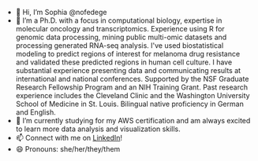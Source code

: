 - 👋 Hi, I’m Sophia @nofedege
- 👀 I’m a Ph.D. with a focus in computational biology, expertise in molecular oncology and transcriptomics.
Experience using R for genomic data processing, mining public multi-omic datasets and processing
generated RNA-seq analysis. I've used biostatistical modeling to predict regions of interest for
melanoma drug resistance and validated these predicted regions in human cell culture. I have substantial
experience presenting data and communicating results at international and national conferences.
Supported by the NSF Graduate Research Fellowship Program and an NIH Training Grant. Past
research experience includes the Cleveland Clinic and the Washington University School of
Medicine in St. Louis. Bilingual native proficiency in German and English.
- 🌱 I’m currently studying for my AWS certification and am always excited to learn more data analysis and visualization skills.
- 📫 Connect with me on [LinkedIn](https://www.linkedin.com/in/sophia-degeorgia-3302a580/)!
- 😄 Pronouns: she/her/they/them


<!---
nofedege/nofedege is a ✨ special ✨ repository because its `README.md` (this file) appears on your GitHub profile.
You can click the Preview link to take a look at your changes.
--->
